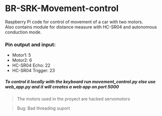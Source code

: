 # BR-SRK-Movement-control
Raspberry Pi code for control of movement of a car with two motors.  
Also contains module for distance measure with HC-SR04 and autonomous conduction mode.


### Pin output and input:
 - Motor1: 5
 - Motor2: 6
 - HC-SR04 Echo: 22
 - HC-SR04 Trigger: 23
 
##### To control it locally with the keyboard run movement_control.py else use web_app.py and it will creates a web app on port 5000

 >The motors used in the proyect are hacked servomotors


 >Bug: Bad threading suport
 
 

